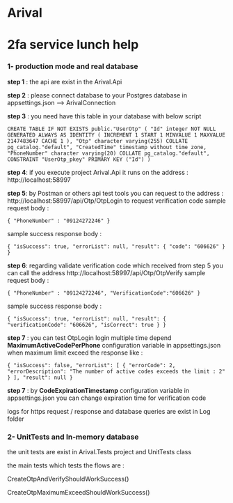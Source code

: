 # Arival
# 2fa service lunch help

### 1- production mode and real database 

**step 1** : the api are exist in the Arival.Api

**step 2** : please connect database to your Postgres database in appsettings.json --> ArivalConnection

**step 3** : you need have this table in your database with below script 

`CREATE TABLE IF NOT EXISTS public."UserOtp"
(
    "Id" integer NOT NULL GENERATED ALWAYS AS IDENTITY ( INCREMENT 1 START 1 MINVALUE 1 MAXVALUE 2147483647 CACHE 1 ),
    "Otp" character varying(255) COLLATE pg_catalog."default",
    "CreatedTime" timestamp without time zone,
    "PhoneNumber" character varying(20) COLLATE pg_catalog."default",
    CONSTRAINT "UserOtp_pkey" PRIMARY KEY ("Id")
)
`

**step 4**: if you execute project Arival.Api it runs on the address : http://localhost:58997

**step 5**: by Postman or others api test tools you can request to the address : http://localhost:58997/api/Otp/OtpLogin to request verification code
sample request body :

`{
    "PhoneNumber" : "09124272246"
}`

sample success response body : 

`{
    "isSuccess": true,
    "errorList": null,
    "result": {
        "code": "606626"
    }
}`

**step 6**: regarding validate verification code which received from step 5 you can call the address http://localhost:58997/api/Otp/OtpVerify 
sample request body : 

`{
    "PhoneNumber" : "09124272246",
    "VerificationCode":"606626"
}`

sample success response body : 

`{
    "isSuccess": true,
    "errorList": null,
    "result": {
        "verificationCode": "606626",
        "isCorrect": true
    }
}`

**step 7** : you can test OtpLogin login multiple time depend **MaximumActiveCodePerPhone** configuration variable in appsettings.json when maximum limit exceed the response like :

`{
    "isSuccess": false,
    "errorList": [
        {
            "errorCode": 2,
            "errorDescription": "The number of active codes exceeds the limit : 2"
        }
    ],
    "result": null
}`

**step 7** : by **CodeExpirationTimestamp** configuration variable in appsettings.json you can change expiration time for verification code

logs for https request / response and database queries are exist in Log folder

### 2- UnitTests and In-memory database 

the unit tests are exist in Arival.Tests project and UnitTests class

the main tests which tests the flows are : 

CreateOtpAndVerifyShouldWorkSuccess()

CreateOtpMaximumExceedShouldWorkSuccess()
